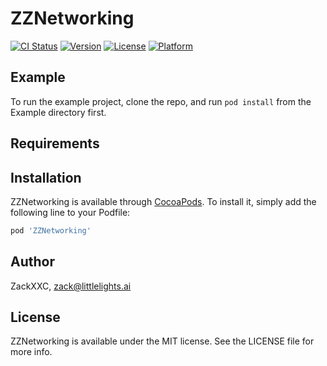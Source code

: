 # ZZNetworking

[![CI Status](https://img.shields.io/travis/ZackXXC/ZZNetworking.svg?style=flat)](https://travis-ci.org/ZackXXC/ZZNetworking)
[![Version](https://img.shields.io/cocoapods/v/ZZNetworking.svg?style=flat)](https://cocoapods.org/pods/ZZNetworking)
[![License](https://img.shields.io/cocoapods/l/ZZNetworking.svg?style=flat)](https://cocoapods.org/pods/ZZNetworking)
[![Platform](https://img.shields.io/cocoapods/p/ZZNetworking.svg?style=flat)](https://cocoapods.org/pods/ZZNetworking)

## Example

To run the example project, clone the repo, and run `pod install` from the Example directory first.

## Requirements

## Installation

ZZNetworking is available through [CocoaPods](https://cocoapods.org). To install
it, simply add the following line to your Podfile:

```ruby
pod 'ZZNetworking'
```

## Author

ZackXXC, zack@littlelights.ai

## License

ZZNetworking is available under the MIT license. See the LICENSE file for more info.
